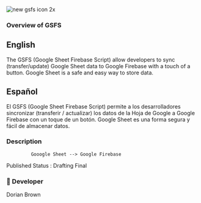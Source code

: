 

![new gsfs icon 2x](https://cloud.githubusercontent.com/assets/19171147/26663754/eb075894-465a-11e7-91f2-60d43190c3db.png)

###
### Overview of GSFS

## English 
The GSFS (Google Sheet Firebase Script) allow developers to sync (transfer/update) Google Sheet data to Google Firebase with a touch of a button. Google Sheet is a safe and easy way to store data.

## Español 

El GSFS (Google Sheet Firebase Script) permite a los desarrolladores sincronizar (transferir / actualizar) los datos de la Hoja de Google a Google Firebase con un toque de un botón. Google Sheet es una forma segura y fácil de almacenar datos.

### Description

             Gooogle Sheet --> Google Firebase




Published Status : Drafting Final

### :wrench: Developer

Dorian Brown

